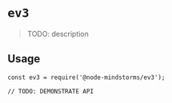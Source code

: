 # `ev3`

> TODO: description

## Usage

```
const ev3 = require('@node-mindstorms/ev3');

// TODO: DEMONSTRATE API
```
